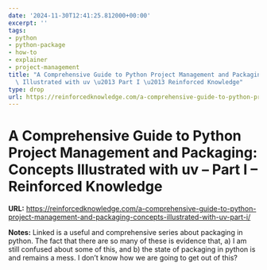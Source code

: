 ```yaml
---
date: '2024-11-30T12:41:25.812000+00:00'
excerpt: ''
tags:
- python
- python-package
- how-to
- explainer
- project-management
title: "A Comprehensive Guide to Python Project Management and Packaging: Concepts\
  \ Illustrated with uv \u2013 Part I \u2013 Reinforced Knowledge"
type: drop
url: https://reinforcedknowledge.com/a-comprehensive-guide-to-python-project-management-and-packaging-concepts-illustrated-with-uv-part-i/
---
```


# A Comprehensive Guide to Python Project Management and Packaging: Concepts Illustrated with uv – Part I – Reinforced Knowledge

**URL:** https://reinforcedknowledge.com/a-comprehensive-guide-to-python-project-management-and-packaging-concepts-illustrated-with-uv-part-i/

**Notes:**
Linked is a useful and comprehensive series about packaging in python. The fact that there are so many of these is evidence that, a) I am still confused about some of this, and b) the state of packaging in python is and remains a mess. I don’t know how we are going to get out of this?

